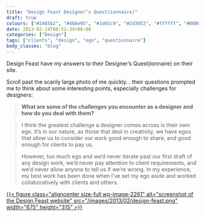 ```yaml
---
title: "Design Feast Designer’s Quest(ionnaire)"
draft: true
colours: ["#2485b2", "#4b6e95", "#1d92c9", "#2d3952", "#ffffff", "#000000", "#c9c9c9"]
date: 2013-02-14T08:51:34+00:00
categories: ["Design"]
tags: ["clients", "design", "ego", "questionnaire"]
body_classes: "blog"
---
```


Design Feast have my answers to their Designer’s Quest(ionnaire) on their site.

Scroll past the scarily large photo of me quickly… their questions prompted me to think about some interesting points, especially challenges for designers:

> **What are some of the challenges you encounter as a designer and how do you deal with them?**

> I think the greatest challenge a designer comes across is their own ego. It’s in our nature, as those that deal in creativity, we have egos that allow us to consider our work good enough to share, and good enough for clients to pay us.

> However, too much ego and we’d never iterate past our first draft of any design work, we’d never pay attention to client requirements, and we’d never allow anyone to tell us if we’re wrong. In my experience, my best work has been done when I’ve set my ego aside and worked collaboratively with clients and others.

[{{< figure class="aligncenter size-full wp-image-2261" alt="screenshot of the Design Feast website" src="/images/2013/02/design-feast.png" width="675" height="315" >}}](/images/2013/02/design-feast.png)

	